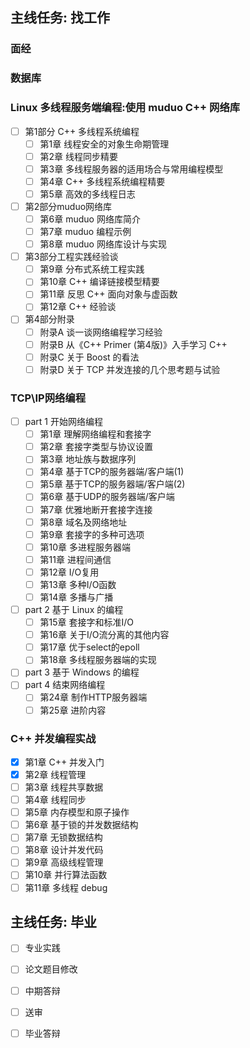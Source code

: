## 主线任务: 找工作

### 面经

### 数据库

### Linux 多线程服务端编程:使用 muduo C++ 网络库

- [ ] 第1部分 C++ 多线程系统编程
  - [ ] 第1章 线程安全的对象生命期管理
  - [ ] 第2章 线程同步精要
  - [ ] 第3章 多线程服务器的适用场合与常用编程模型
  - [ ] 第4章 C++ 多线程系统编程精要
  - [ ] 第5章 高效的多线程日志
- [ ] 第2部分muduo网络库
  - [ ] 第6章 muduo 网络库简介
  - [ ] 第7章 muduo 编程示例
  - [ ] 第8章 muduo 网络库设计与实现
- [ ] 第3部分工程实践经验谈
  - [ ] 第9章 分布式系统工程实践
  - [ ] 第10章 C++ 编译链接模型精要
  - [ ] 第11章 反思 C++ 面向对象与虚函数
  - [ ] 第12章 C++ 经验谈
- [ ] 第4部分附录
  - [ ] 附录A 谈一谈网络编程学习经验
  - [ ] 附录B 从《C++ Primer (第4版)》入手学习 C++
  - [ ] 附录C 关于 Boost 的看法
  - [ ] 附录D 关于 TCP 并发连接的几个思考题与试验

### TCP\IP网络编程

- [ ] part 1 开始网络编程
  - [ ] 第1章 理解网络编程和套接字
  - [ ] 第2章 套接字类型与协议设置
  - [ ] 第3章 地址族与数据序列
  - [ ] 第4章 基于TCP的服务器端/客户端(1)
  - [ ] 第5章 基于TCP的服务器端/客户端(2)
  - [ ] 第6章 基于UDP的服务器端/客户端
  - [ ] 第7章 优雅地断开套接字连接
  - [ ] 第8章 域名及网络地址
  - [ ] 第9章 套接字的多种可选项
  - [ ] 第10章 多进程服务器端
  - [ ] 第11章 进程间通信
  - [ ] 第12章 I/O复用
  - [ ] 第13章 多种I/O函数
  - [ ] 第14章 多播与广播
- [ ] part 2 基于 Linux 的编程
  - [ ] 第15章 套接字和标准I/O
  - [ ] 第16章 关于I/O流分离的其他内容
  - [ ] 第17章 优于select的epoll
  - [ ] 第18章 多线程服务器端的实现
- [ ] part 3 基于 Windows 的编程
- [ ] part 4 结束网络编程
  - [ ] 第24章 制作HTTP服务器端
  - [ ] 第25章 进阶内容

### C++ 并发编程实战

- [x] 第1章 C++ 并发入门
- [x] 第2章 线程管理
- [ ] 第3章 线程共享数据
- [ ] 第4章 线程同步
- [ ] 第5章 内存模型和原子操作
- [ ] 第6章 基于锁的并发数据结构
- [ ] 第7章 无锁数据结构
- [ ] 第8章 设计并发代码
- [ ] 第9章 高级线程管理
- [ ] 第10章 并行算法函数
- [ ] 第11章 多线程 debug

## 主线任务: 毕业

- [ ] 专业实践

- [ ] 论文题目修改
- [ ] 中期答辩
- [ ] 送审
- [ ] 毕业答辩